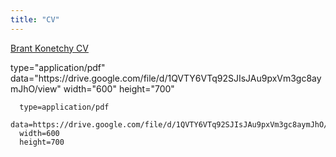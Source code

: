 ```yaml
---
title: "CV"
---
```


[Brant Konetchy CV](https://drive.google.com/file/d/1QVTY6VTq92SJIsJAu9pxVm3gc8aymJhO/view)

<html>
  <body>
    <object>
      type="application/pdf"
      data="https://drive.google.com/file/d/1QVTY6VTq92SJIsJAu9pxVm3gc8aymJhO/view"
      width="600"
      height="700"
    </object>
  </body>
</html>

<object>

```         
  type=application/pdf
  data=https://drive.google.com/file/d/1QVTY6VTq92SJIsJAu9pxVm3gc8aymJhO/view
  width=600
  height=700
```

</object>
